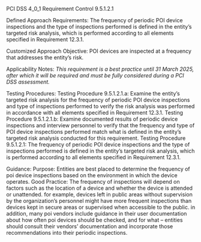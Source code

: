 PCI DSS 4_0_1 Requirement Control 9.5.1.2.1

Defined Approach Requirements:
The frequency of periodic POI device inspections and the type of inspections performed is defined in the entity’s targeted risk analysis, which is performed according to all elements specified in Requirement 12.3.1.

Customized Approach Objective:
POI devices are inspected at a frequency that addresses the entity’s risk.

Applicability Notes:
_This requirement is a best practice until 31 March_ _2025, after which it will be required and must be_ _fully considered during a PCI DSS assessment._

Testing Procedures:
Testing Procedure 9.5.1.2.1.a: Examine the entity’s targeted risk analysis for the frequency of periodic POI device inspections and type of inspections performed to verify the risk analysis was performed in accordance with all elements specified in Requirement 12.3.1.
Testing Procedure 9.5.1.2.1.b: Examine documented results of periodic device inspections and interview personnel to verify that the frequency and type of POI device inspections performed match what is defined in the entity’s targeted risk analysis conducted for this requirement.
Testing Procedure 9.5.1.2.1: The frequency of periodic POI device inspections and the type of inspections performed is defined in the entity’s targeted risk analysis, which is performed according to all elements specified in Requirement 12.3.1.

Guidance:
Purpose: Entities are best placed to determine the frequency of poi device inspections based on the environment in which the device operates. Good Practice: The frequency of inspections will depend on factors such as the location of a device and whether the device is attended or unattended. for example, devices left in public areas without supervision by the organization’s personnel might have more frequent inspections than devices kept in secure areas or supervised when accessible to the public. in addition, many poi vendors include guidance in their user documentation about how often poi devices should be checked, and for what – entities should consult their vendors’ documentation and incorporate those recommendations into their periodic inspections.